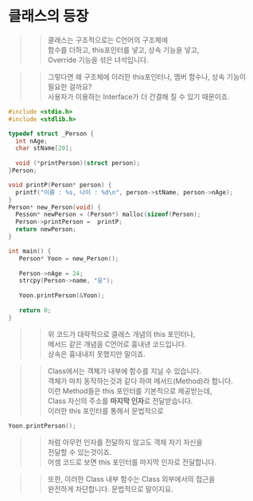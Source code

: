 # 클래스의 등장

>> 클래스는 구조적으로는 C언어의 구조체에  
>> 함수를 더하고, this포인터를 넣고, 상속 기능을 넣고,  
>> Override 기능을 섞은 녀석입니다.  

>> 그렇다면 왜 구조체에 이러한 this포인터나, 멤버 함수나, 상속 기능이  
>> 필요한 걸까요?  
>> 사용자가 이용하는 Interface가 더 간결해 질 수 있기 때문이죠.  
```C
#include <stdio.h>
#include <stdlib.h>

typedef struct _Person {
  int nAge;
  char stName[20];
  
  void (*printPerson)(struct person);
}Person;

void printP(Person* person) {
  printf("이름 : %s, 나이 : %d\n", person->stName, person->nAge);
}
Person* new_Person(void) {
  Pesson* newPerson = (Person*) malloc(sizeof(Person);
  Person->printPerson =  printP;
  return newPerson;
}

int main() {
   Person* Yoon = new_Person();
   
   Person->nAge = 24;
   strcpy(Person->name, "윤");
   
   Yoon.printPerson(&Yoon);
   
   return 0;
}
```
>> 위 코드가 대략적으로 클래스 개념의 this 포인터나,  
>> 메서드 같은 개념을 C언어로 흉내낸 코드입니다.  
>> 상속은 흉내내지 못했지만 말이죠.  

>> Class에서는 객체가 내부에 함수를 지닐 수 있습니다.  
>> 객체가 마치 동작하는것과 같다 하여 메서드(Method)라 합니다.  
>> 이런 Method들은 this 포인터를 기본적으로 제공받는데,  
>> Class 자신의 주소를 **마지막 인자**로 전달받습니다.  
>> 이러한 this 포인터를 통해서 문법적으로
```C++
Yoon.printPerson();
```
>> 처럼 아무런 인자를 전달하지 않고도 객체 자기 자신을  
>> 전달할 수 있는것이죠.  
>> 어셈 코드로 보면 this 포인터를 마지막 인자로 전달합니다.  

>> 또한, 이러한 Class 내부 함수는 Class 외부에서의 접근을  
>> 완전하게 차단합니다. 문법적으로 말이지요.  
